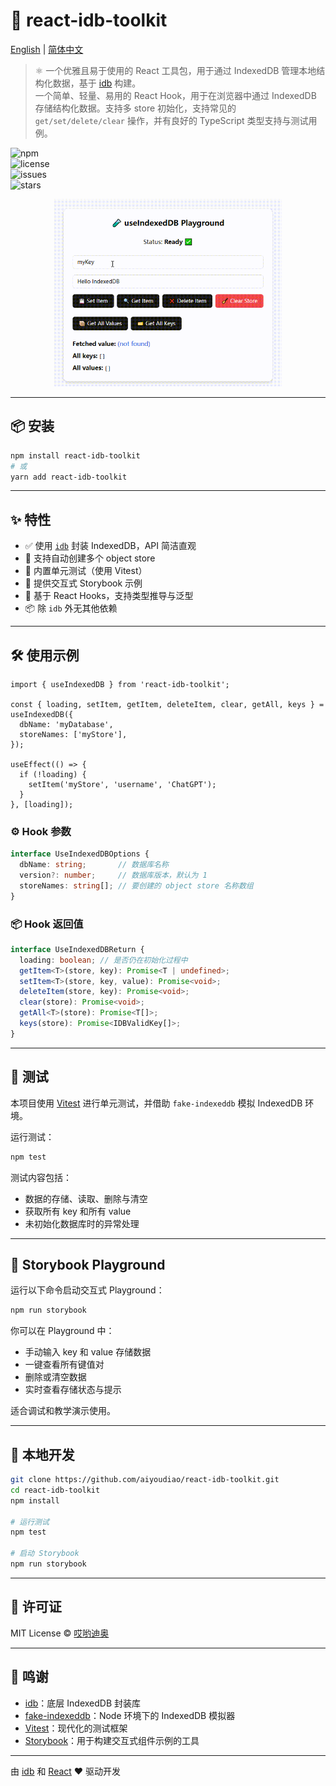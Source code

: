 
# 🚀 react-idb-toolkit

[English](./README.md) | [简体中文](./README.CN.md)


> ⚛️ 一个优雅且易于使用的 React 工具包，用于通过 IndexedDB 管理本地结构化数据，基于 [idb](https://github.com/jakearchibald/idb) 构建。  
> 一个简单、轻量、易用的 React Hook，用于在浏览器中通过 IndexedDB 存储结构化数据。支持多 store 初始化，支持常见的 `get/set/delete/clear` 操作，并有良好的 TypeScript 类型支持与测试用例。

![npm](https://img.shields.io/npm/v/react-idb-toolkit?color=blue)  
![license](https://img.shields.io/github/license/aiyoudiao/react-idb-toolkit)  
![issues](https://img.shields.io/github/issues/aiyoudiao/react-idb-toolkit)  
![stars](https://img.shields.io/github/stars/aiyoudiao/react-idb-toolkit)


<p align="center">
    <img src="./source/20250512-192509.gif" alt="Logo" height="300px" >
</p>

---


## 📦 安装

```bash
npm install react-idb-toolkit
# 或
yarn add react-idb-toolkit
```

---

## ✨ 特性

* ✅ 使用 [`idb`](https://www.npmjs.com/package/idb) 封装 IndexedDB，API 简洁直观
* 🔁 支持自动创建多个 object store
* 🧪 内置单元测试（使用 Vitest）
* 📖 提供交互式 Storybook 示例
* 🧠 基于 React Hooks，支持类型推导与泛型
* 📦 除 `idb` 外无其他依赖

---

## 🛠️ 使用示例

```tsx
import { useIndexedDB } from 'react-idb-toolkit';

const { loading, setItem, getItem, deleteItem, clear, getAll, keys } = useIndexedDB({
  dbName: 'myDatabase',
  storeNames: ['myStore'],
});

useEffect(() => {
  if (!loading) {
    setItem('myStore', 'username', 'ChatGPT');
  }
}, [loading]);
```

### ⚙️ Hook 参数

```ts
interface UseIndexedDBOptions {
  dbName: string;       // 数据库名称
  version?: number;     // 数据库版本，默认为 1
  storeNames: string[]; // 要创建的 object store 名称数组
}
```

### 📦 Hook 返回值

```ts
interface UseIndexedDBReturn {
  loading: boolean; // 是否仍在初始化过程中
  getItem<T>(store, key): Promise<T | undefined>;
  setItem<T>(store, key, value): Promise<void>;
  deleteItem(store, key): Promise<void>;
  clear(store): Promise<void>;
  getAll<T>(store): Promise<T[]>;
  keys(store): Promise<IDBValidKey[]>;
}
```

---

## 🧪 测试

本项目使用 [Vitest](https://vitest.dev) 进行单元测试，并借助 `fake-indexeddb` 模拟 IndexedDB 环境。

运行测试：

```bash
npm test
```

测试内容包括：

* 数据的存储、读取、删除与清空
* 获取所有 key 和所有 value
* 未初始化数据库时的异常处理

---

## 📖 Storybook Playground

运行以下命令启动交互式 Playground：

```bash
npm run storybook
```

你可以在 Playground 中：

* 手动输入 key 和 value 存储数据
* 一键查看所有键值对
* 删除或清空数据
* 实时查看存储状态与提示

适合调试和教学演示使用。

---

## 🔧 本地开发

```bash
git clone https://github.com/aiyoudiao/react-idb-toolkit.git
cd react-idb-toolkit
npm install

# 运行测试
npm test

# 启动 Storybook
npm run storybook
```

---

## 📄 许可证

MIT License © [哎哟迪奥](https://github.com/aiyoudiao)

---

## 💬 鸣谢

* [idb](https://github.com/jakearchibald/idb)：底层 IndexedDB 封装库
* [fake-indexeddb](https://github.com/dumbmatter/fakeIndexedDB)：Node 环境下的 IndexedDB 模拟器
* [Vitest](https://vitest.dev/)：现代化的测试框架
* [Storybook](https://storybook.js.org/)：用于构建交互式组件示例的工具

---

由 [idb](https://github.com/jakearchibald/idb) 和 [React](https://reactjs.org/) ❤️ 驱动开发
